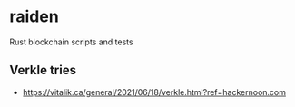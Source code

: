 # raiden

Rust blockchain scripts and tests

## Verkle tries

- https://vitalik.ca/general/2021/06/18/verkle.html?ref=hackernoon.com
